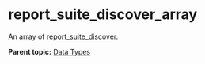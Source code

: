 # report_suite_discover_array

An array of [report_suite_discover](r_report_suite_discover.md#).

**Parent topic:** [Data Types](../data_types/c_datatypes.md)

